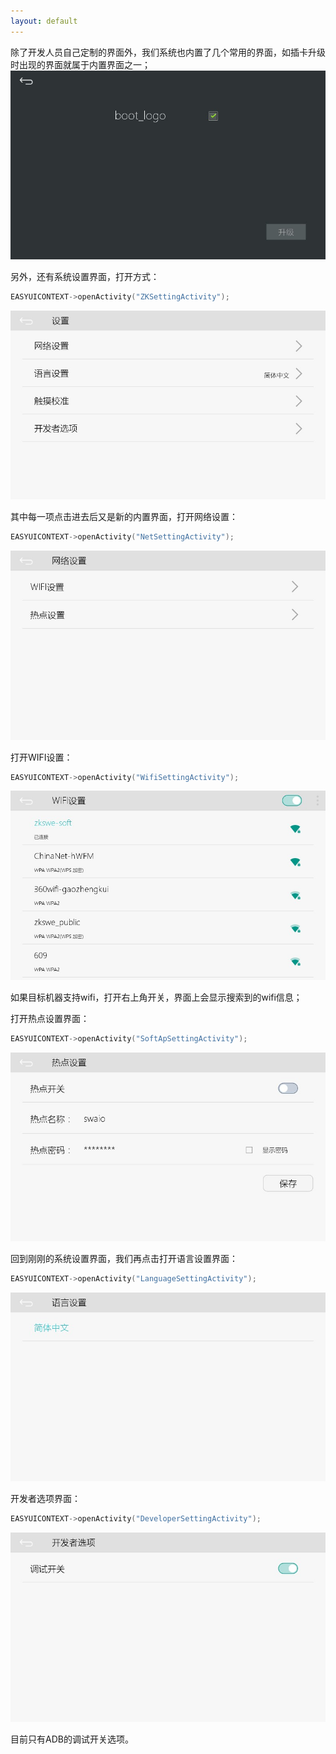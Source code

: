 ```yaml
---
layout: default
---
```

除了开发人员自己定制的界面外，我们系统也内置了几个常用的界面，如插卡升级时出现的界面就属于内置界面之一；
![](images/boot_logo_upgrade.jpg)

另外，还有系统设置界面，打开方式：
```c++
EASYUICONTEXT->openActivity("ZKSettingActivity");
```
![](images/setup_setting.jpg)

其中每一项点击进去后又是新的内置界面，打开网络设置：
```c++
EASYUICONTEXT->openActivity("NetSettingActivity");
```
![](images/net_setting.jpg)

打开WIFI设置：
```c++
EASYUICONTEXT->openActivity("WifiSettingActivity");
```
![](images/wifi_setup.jpg)

如果目标机器支持wifi，打开右上角开关，界面上会显示搜索到的wifi信息；

打开热点设置界面：
```c++
EASYUICONTEXT->openActivity("SoftApSettingActivity");
```
![](images/soft_ap_setup.jpg)

回到刚刚的系统设置界面，我们再点击打开语言设置界面：
```c++
EASYUICONTEXT->openActivity("LanguageSettingActivity");
```
![](images/lang_setting.jpg)

开发者选项界面：
```c++
EASYUICONTEXT->openActivity("DeveloperSettingActivity");
```
![](images/developer_setting.jpg)

目前只有ADB的调试开关选项。